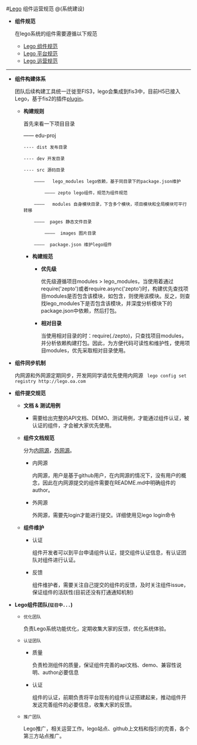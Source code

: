 #[Lego](http://lego.imweb.io) 组件运营规范
@(系统建设)

+   **组件规范**

    在lego系统的组件需要遵循以下规范
    +   [Lego 组件规范](https://github.com/imweb/code-guide/blob/master/lego/SPECIFICATION.md)
    +   [Lego 平台规范](https://github.com/imweb/code-guide/blob/master/lego/PLATFORM-SPECIFICATION.md)
    +   [Lego 运营规范](https://github.com/imweb/code-guide/blob/master/lego/OPERATION.md)

----------------

+   **组件构建体系**

    团队后续构建工具统一迁徙至FIS3，lego会集成到fis3中，目前H5已接入Lego，基于fis2的插件[plugin](http://lego.imweb.io/package/fis-postprocessor-lego-require)。

    +   **构建规则**
    
        首先来看一下项目目录

        ——  edu-proj

            ---- dist 发布目录

            ---- dev 开发目录

            ---- src 源码目录

                ————   lego_modules lego依赖，基于同目录下的package.json维护

                    ———— zepto lego组件，规范为组件规范

                ————   modules 自身模块目录，下含多个模块，项目模块和全局模块可平行转移

                ————  pages 静态文件目录

                    ————  images 图片目录

                ————  package.json 维护lego组件

        +   **构建规范**
            +   **优先级**
                
                优先级遵循项目modules > lego_modules，当使用着通过require('zepto')或者require.async('zepto')时，构建优先查找项目modules是否包含该模块，如包含，则使用该模块。反之，则查找lego_modules下是否包含该模块，并深度分析模块下的package.json中依赖，然后打包。
            +   **相对目录**
                
                当使用相对目录的时：require(./zepto)，只查找项目modules，并分析依赖构建打包。因此，为方便代码可读性和维护性，使用项目modules，优先采取相对目录使用。


+   **组件同步机制**

    内网源和外网源定期同步，开发网同学请优先使用内网源 ` lego config set registry http://lego.oa.com`
+   **组件提交规范**
    +   **文档 & 测试用例**
        +   需要给出完整的API文档、DEMO、测试用例，才能通过组件认证，被认证的组件，才会被大家优先使用。
    +   **组件文档规范**
    
        分为[内网源](http://lego.oa.com)，[外网源](http://lego.imweb.io)。
        +   内网源
            
            内网源，用户是基于github用户，在内网源的情况下，没有用户的概念，因此在内网源提交的组件需要在README.md中明确组件的author。
        +   外网源
            
            外网源，需要先login才能进行提交。详细使用见lego login命令
    +   **组件维护**
        +   认证
            
            组件开发者可以到平台申请组件认证，提交组件认证信息，有认证团队对组件进行认证。
        +   反馈
            
            组件维护者，需要关注自己提交的组件的反馈，及时关注组件issue，保证组件的活跃性(目前还没有打通通知机制)
+   **Lego组件团队(`征召中...`)**
    +   `优化团队`
        
        负责Lego系统功能优化，定期收集大家的反馈，优化系统体验。
    +   `认证团队`
        +   质量
            
            负责检测组件的质量，保证组件完善的api文档、demo、兼容性说明、author必要信息
        +   认证
            
            组件的认证，前期负责将平台现有的组件认证搭建起来，推动组件开发这完善组件的必要信息，收集大家的反馈。
    +   `推广团队`
    
        Lego推广，相关运营工作。lego站点、github上文档和指引的完善，各个第三方站点推广。